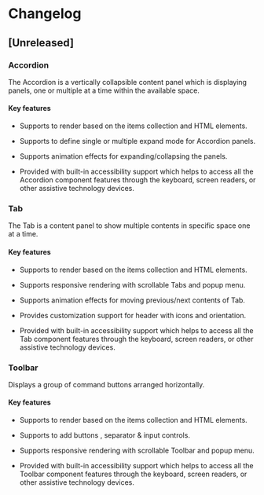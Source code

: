 # Changelog

## [Unreleased]

### Accordion

The Accordion is a vertically collapsible content panel which is displaying panels, one or multiple at a time within the available space.

#### Key features

- Supports to render based on the items collection and HTML elements.

- Supports to define single or multiple expand mode for Accordion panels.

- Supports animation effects for expanding/collapsing the panels.

- Provided with built-in accessibility support which helps to access all the Accordion component features through the keyboard, screen readers, or other assistive technology devices.

### Tab

The Tab is a content panel to show multiple contents in specific space one at a time.

#### Key features

- Supports to render based on the items collection and HTML elements.

- Supports responsive rendering with scrollable Tabs and popup menu.

- Supports animation effects for moving previous/next contents of Tab.

- Provides customization support for header with icons and orientation.

- Provided with built-in accessibility support which helps to access all the Tab component features through the keyboard, screen readers, or other assistive technology devices.

### Toolbar

Displays a group of command buttons arranged horizontally.

#### Key features

- Supports to render based on the items collection and HTML elements.

- Supports to add buttons , separator & input controls.

- Supports responsive rendering with scrollable Toolbar and popup menu.

- Provided with built-in accessibility support which helps to access all the Toolbar component features through the keyboard, screen readers, or other assistive technology devices.